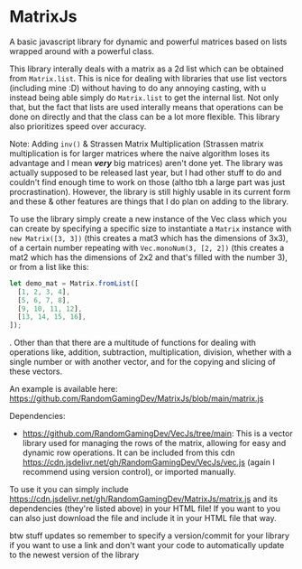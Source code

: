 # MatrixJs
A basic javascript library for dynamic and powerful matrices based on lists wrapped around with a powerful class.

This library interally deals with a matrix as a 2d list which can be obtained from `Matrix.list`. This is nice for dealing with libraries that use list vectors (including mine :D) without having to do any annoying casting, with u instead being able simply do `Matrix.list` to get the internal list. Not only that, but the fact that lists are used interally means that operations can be done on directly and that the class can be a lot more flexible. This library also prioritizes speed over accuracy.

Note: Adding `inv()` & Strassen Matrix Multiplication (Strassen matrix multiplication is for larger matrices where the naive algorithm loses its advantage and I mean ***very*** big matrices) aren't done yet. The library was actually supposed to be released last year, but I had other stuff to do and couldn't find enough time to work on those (altho tbh a large part was just procrastination). However, the library is still highly usable in its current form and these & other features are things that I do plan on adding to the library.

To use the library simply create a new instance of the Vec class which you can create by specifying a specific size to instantiate a `Matrix` instance with `new Matrix([3, 3])` (this creates a mat3 which has the dimensions of 3x3), of a certain number repeating with `Vec.monoNum(3, [2, 2])` (this creates a mat2 which has the dimensions of 2x2 and that's filled with the number 3), or from a list like this:
```js
let demo_mat = Matrix.fromList([
  [1, 2, 3, 4],
  [5, 6, 7, 8],
  [9, 10, 11, 12],
  [13, 14, 15, 16],
]);
```
. Other than that there are a multitude of functions for dealing with operations like, addition, subtraction, multiplication, division, whether with a single number or with another vector, and for the copying and slicing of these vectors.

An example is available here: https://github.com/RandomGamingDev/MatrixJs/blob/main/matrix.js

Dependencies:
- https://github.com/RandomGamingDev/VecJs/tree/main: This is a vector library used for managing the rows of the matrix, allowing for easy and dynamic row operations. It can be included from this cdn https://cdn.jsdelivr.net/gh/RandomGamingDev/VecJs/vec.js (again I recommend using version control), or imported manually.

To use it you can simply include https://cdn.jsdelivr.net/gh/RandomGamingDev/MatrixJs/matrix.js and its dependencies (they're listed above) in your HTML file! If you want to you can also just download the file and include it in your HTML file that way.

btw stuff updates so remember to specify a version/commit for your library if you want to use a link and don't want your code to automatically update to the newest version of the library
